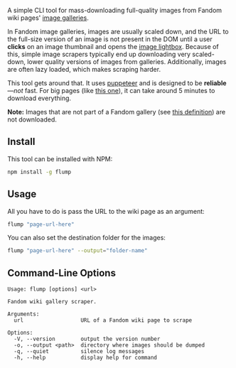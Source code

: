 A simple CLI tool for mass-downloading full-quality images from Fandom wiki pages' [image galleries][1].

In Fandom image galleries, images are usually scaled down, and the URL to the full-size version of an image is not present in the DOM until a user **clicks** on an image thumbnail and opens the [image lightbox][2]. Because of this, simple image scrapers typically end up downloading very scaled-down, lower quality versions of images from galleries. Additionally, images are often lazy loaded, which makes scraping harder.

This tool gets around that. It uses [puppeteer][3] and is designed to be **reliable**—*not* fast. For big pages (like [this one][4]), it can take around 5 minutes to download everything.

**Note:** Images that are not part of a Fandom gallery (see [this definition][1]) are not downloaded.

## Install

This tool can be installed with NPM:
```bash
npm install -g flump
```

## Usage

All you have to do is pass the URL to the wiki page as an argument:
```bash
flump "page-url-here"
```
You can also set the destination folder for the images:
```bash
flump "page-url-here" --output="folder-name"
```

## Command-Line Options

```
Usage: flump [options] <url>

Fandom wiki gallery scraper.

Arguments:
  url                  URL of a Fandom wiki page to scrape

Options:
  -V, --version        output the version number
  -o, --output <path>  directory where images should be dumped
  -q, --quiet          silence log messages
  -h, --help           display help for command
```

[1]: <https://community.fandom.com/wiki/Help:Galleries#Fandom_galleries>
[2]: <https://community.fandom.com/wiki/Help:Image_lightbox>
[3]: <https://github.com/puppeteer/puppeteer>
[4]: <https://jojo.fandom.com/wiki/Gyro_Zeppeli?so=search#Gallery>
